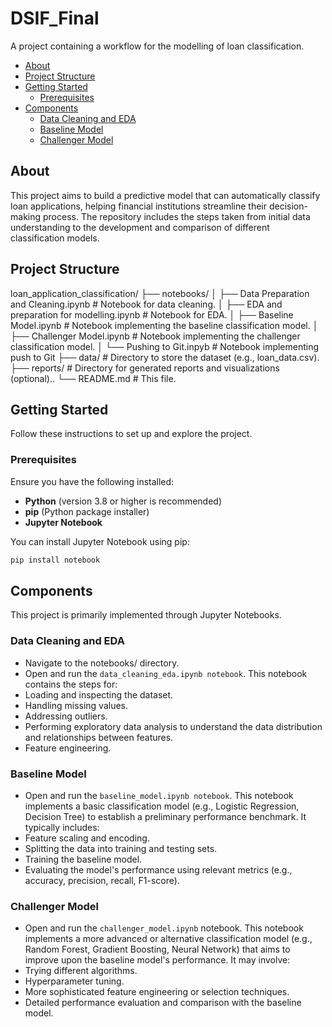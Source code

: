 # DSIF_Final
A project containing a workflow for the modelling of loan classification.

* [About](#about)
* [Project Structure](#project-structure)
* [Getting Started](#getting-started)
    * [Prerequisites](#prerequisites)
* [Components](#components)
    * [Data Cleaning and EDA](#data-cleaning-and-eda)
    * [Baseline Model](#baseline-model)
    * [Challenger Model](#challenger-model)

## About
This project aims to build a predictive model that can automatically classify loan applications, helping financial institutions streamline their decision-making process. The repository includes the steps taken from initial data understanding to the development and comparison of different classification models.

## Project Structure
loan_application_classification/
├── notebooks/
│   ├── Data Preparation and Cleaning.ipynb     # Notebook for data cleaning.
│   ├── EDA and preparation for modelling.ipynb # Notebook for EDA.
│   ├── Baseline Model.ipynb        # Notebook implementing the baseline classification model.
│   ├── Challenger Model.ipynb      # Notebook implementing the challenger classification model.
│   └── Pushing to Git.inpyb        # Notebook implementing push to Git
├── data/                         # Directory to store the dataset (e.g., loan_data.csv).
├── reports/                      # Directory for generated reports and visualizations (optional)..
└── README.md                     # This file.

## Getting Started

Follow these instructions to set up and explore the project.

### Prerequisites

Ensure you have the following installed:

* **Python** (version 3.8 or higher is recommended)
* **pip** (Python package installer)
* **Jupyter Notebook**

You can install Jupyter Notebook using pip:

```bash
pip install notebook
```

## Components
This project is primarily implemented through Jupyter Notebooks.

### Data Cleaning and EDA
* Navigate to the notebooks/ directory.
* Open and run the ```data_cleaning_eda.ipynb notebook```. This notebook contains the steps for:
* Loading and inspecting the dataset.
* Handling missing values.
* Addressing outliers.
* Performing exploratory data analysis to understand the data distribution and relationships between features.
* Feature engineering.
  
### Baseline Model
* Open and run the ```baseline_model.ipynb notebook```. This notebook implements a basic classification model (e.g., Logistic Regression, Decision Tree) to establish a preliminary performance benchmark. It typically includes:
* Feature scaling and encoding.
* Splitting the data into training and testing sets.
* Training the baseline model.
* Evaluating the model's performance using relevant metrics (e.g., accuracy, precision, recall, F1-score).

### Challenger Model
* Open and run the ```challenger_model.ipynb``` notebook. This notebook implements a more advanced or alternative classification model (e.g., Random Forest, Gradient Boosting, Neural Network) that aims to improve upon the baseline model's performance. It may involve:
* Trying different algorithms.
* Hyperparameter tuning.
* More sophisticated feature engineering or selection techniques.
* Detailed performance evaluation and comparison with the baseline model.

